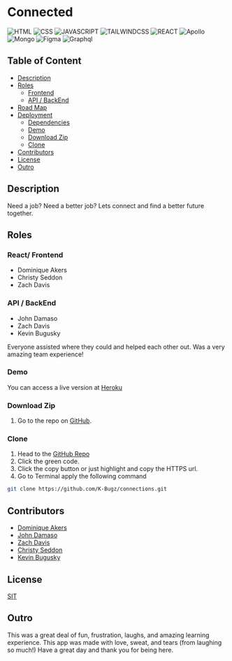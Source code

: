 # Connected

![HTML](https://img.shields.io/badge/HTML-%23dd4b25?logo=html5&style=plastic)
![CSS](https://img.shields.io/badge/CSS-%23146eb0?logo=css3&style=plastic)
![JAVASCRIPT](https://img.shields.io/badge/JavaScript-%23e9d44d?logo=javascript&style=plastic)
![TAILWINDCSS](https://img.shields.io/badge/Tailwindcss-%230769ad?logo=bulma&style=plastic)
![REACT](https://img.shields.io/badge/react-%23000?logo=react&style=plastic)
![Apollo](https://img.shields.io/badge/apollo-%231eb4ff?logo=apollo&style=plastic)
![Mongo](https://img.shields.io/badge/mongo-%23f5da55?logo=Mongodb&style=plastic)
![Figma](https://img.shields.io/badge/figma-%23146eb0?logo=figma&style=plastic)
![Graphql](https://img.shields.io/badge/Graphql-%23146eb0?logo=graphql&style=plastic)

## Table of Content

- [Description](#description)
- [Roles](#roles)
  - [Frontend](#frontend)
  - [API / BackEnd](#api--backend)
- [Road Map](#road-map)
- [Deployment](#deployment)
  - [Dependencies](#dependencies)
  - [Demo](#demo)
  - [Download Zip](#download-zip)
  - [Clone](#clone)
- [Contributors](#Contributors)
- [License](#License)
- [Outro](#Outro)

## Description
Need a job? Need a better job? Lets connect and find a better future together. 

## Roles
### React/ Frontend
- Dominique Akers
- Christy Seddon
- Zach Davis

### API / BackEnd
- John Damaso
- Zach Davis
- Kevin Bugusky

Everyone assisted where they could and helped each other out.  Was a very amazing team experience!

### Demo
You can access a live version at [Heroku](https://connected-jobsearch-engine.herokuapp.com/)

### Download Zip
1. Go to the repo on [GitHub](https://github.com/K-Bugz/connections).

### Clone
1. Head to the [GitHub Repo](https://github.com/K-Bugz/connections)
2. Click the green code.
3. Click the copy button or just highlight and copy the HTTPS url.
4. Go to Terminal apply the following command
```bash
git clone https://github.com/K-Bugz/connections.git
```
## Contributors
- [Dominique Akers](https://github.com/dommy99)
- [John Damaso](https://github.com/JoDamaso)
- [Zach Davis](https://github.com/Zdavis92)
- [Christy Seddon](https://github.com/CSeddon01)
- [Kevin Bugusky](https://github.com/K-Bugz)

## License
[SIT](./LICENSE)

## Outro
This was a great deal of fun, frustration, laughs, and amazing
learning experience.  This app was made with love, sweat, and tears
(from laughing so much!)  Have a great day and thank you for being here.
